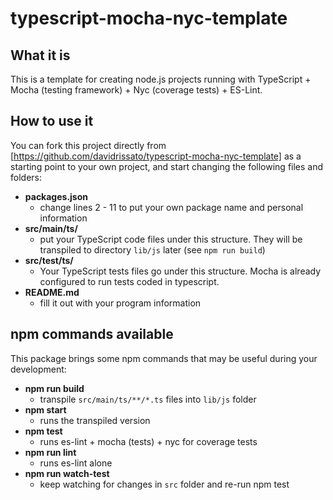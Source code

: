 # typescript-mocha-nyc-template

## What it is

This is a template for creating node.js projects running with TypeScript + Mocha (testing framework) + Nyc (coverage tests) + ES-Lint.

## How to use it

You can fork this project directly from [https://github.com/davidrissato/typescript-mocha-nyc-template] as a starting point to your own project, and start changing the following files and folders:

* **packages.json**
    * change lines 2 - 11 to put your own package name and personal information
* **src/main/ts/**
    * put your TypeScript code files under this structure. They will be transpiled to directory `lib/js` later (see `npm run build`)
* **src/test/ts/**
    * Your TypeScript tests files go under this structure. Mocha is already configured to run tests coded in typescript.
* **README.md**
    * fill it out with your program information

## npm commands available

This package brings some npm commands that may be useful during your development:

* **npm run build**
    * transpile `src/main/ts/**/*.ts` files into `lib/js` folder
* **npm start**
    * runs the transpiled version
* **npm test**
    * runs es-lint + mocha (tests) + nyc for coverage tests 
* **npm run lint**
    * runs es-lint alone
* **npm run watch-test**
    * keep watching for changes in `src` folder and re-run npm test 

